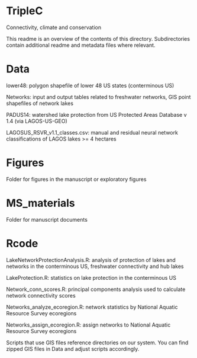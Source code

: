 # TripleC
Connectivity, climate and conservation

This readme is an overview of the contents of this directory. Subdirectories contain additional readme and metadata files where relevant. 

# Data
lower48: polygon shapefile of lower 48 US states (conterminous US)

Networks: input and output tables related to freshwater networks, GIS point shapefiles of network lakes

PADUS14: watershed lake protection from US Protected Areas Database v 1.4 (via LAGOS-US-GEO)

LAGOSUS_RSVR_v1.1_classes.csv: manual and residual neural network classifications of LAGOS lakes >= 4 hectares

# Figures
Folder for figures in the manuscript or exploratory figures

# MS_materials
Folder for manuscript documents

# Rcode
LakeNetworkProtectionAnalysis.R: analysis of protection of lakes and networks in the conterminous US, freshwater connectivity and hub lakes

LakeProtection.R: statistics on lake protection in the conterminous US

Network_conn_scores.R: principal components analysis used to calculate network connectivity scores

Networks_analyze_ecoregion.R: network statistics by National Aquatic Resource Survey ecoregions 

Networks_assign_ecoregion.R: assign networks to National Aquatic Resource Survey ecoregions 

Scripts that use GIS files reference directories on our system. You can find zipped GIS files in Data and adjust scripts accordingly.

